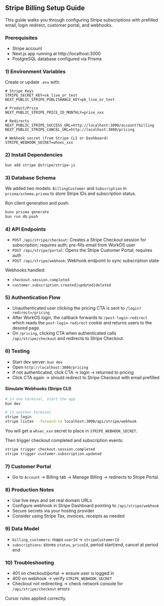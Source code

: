 ## Stripe Billing Setup Guide

This guide walks you through configuring Stripe subscriptions with prefilled email, login redirect, customer portal, and webhooks.

### Prerequisites

- Stripe account
- Next.js app running at http://localhost:3000
- PostgreSQL database configured via Prisma

### 1) Environment Variables

Create or update `.env` with:

```env
# Stripe Keys
STRIPE_SECRET_KEY=sk_live_or_test
NEXT_PUBLIC_STRIPE_PUBLISHABLE_KEY=pk_live_or_test

# Product/Price
NEXT_PUBLIC_STRIPE_PRICE_ID_MONTHLY=price_xxx

# Redirects
NEXT_PUBLIC_STRIPE_SUCCESS_URL=http://localhost:3000/account?billing
NEXT_PUBLIC_STRIPE_CANCEL_URL=http://localhost:3000/pricing

# Webhook secret (from Stripe CLI or Dashboard)
STRIPE_WEBHOOK_SECRET=whsec_xxx
```

### 2) Install Dependencies

```bash
bun add stripe @stripe/stripe-js
```

### 3) Database Schema

We added two models: `BillingCustomer` and `Subscription` in `prisma/schema.prisma` to store Stripe IDs and subscription status.

Run client generation and push:

```bash
bunx prisma generate
bun run db:push
```

### 4) API Endpoints

- `POST /api/stripe/checkout`: Creates a Stripe Checkout session for subscription; requires auth; pre-fills email from WorkOS user
- `POST /api/stripe/portal`: Opens the Stripe Customer Portal; requires auth
- `POST /api/stripe/webhook`: Webhook endpoint to sync subscription state

Webhooks handled:

- `checkout.session.completed`
- `customer.subscription.created|updated|deleted`

### 5) Authentication Flow

- Unauthenticated user clicking the pricing CTA is sent to `/login?redirect=/pricing`
- After WorkOS login, the callback forwards to `/post-login-redirect` which reads the `post-login-redirect` cookie and returns users to the desired page.
- On `/pricing`, clicking CTA when authenticated calls `/api/stripe/checkout` and redirects to Stripe Checkout.

### 6) Testing

- Start dev server: `bun dev`
- Open `http://localhost:3000/pricing`
- If not authenticated, click CTA → login → returned to pricing
- Click CTA again → should redirect to Stripe Checkout with email prefilled

#### Simulate Webhooks (Stripe CLI)

```bash
# in one terminal, start the app
bun dev

# in another terminal
stripe login
stripe listen --forward-to localhost:3000/api/stripe/webhook
```

You will get a `whsec_xxx` secret to place in `STRIPE_WEBHOOK_SECRET`.

Then trigger checkout completed and subscription events:

```bash
stripe trigger checkout.session.completed
stripe trigger customer.subscription.updated
```

### 7) Customer Portal

- Go to `Account` → Billing tab → Manage Billing → redirects to Stripe Portal.

### 8) Production Notes

- Use live keys and set real domain URLs
- Configure webhook in Stripe Dashboard pointing to `/api/stripe/webhook`
- Secure secrets via your hosting provider
- Consider using Stripe Tax, invoices, receipts as needed

### 9) Data Model

- `billing_customers`: maps `userId` → `stripeCustomerId`
- `subscriptions`: stores `status`, `priceId`, period start/end, cancel at period end

### 10) Troubleshooting

- 401 on checkout/portal → ensure user is logged in
- 400 on webhook → verify `STRIPE_WEBHOOK_SECRET`
- Checkout not redirecting → check network console for `/api/stripe/checkout` errors

Cursor rules applied correctly.
